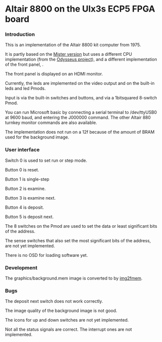# Altair 8800 on the Ulx3s ECP5 FPGA board

### Introduction

This is an implementation of the Altair 8800 kit computer from 1975.

It is partly based on the [Mister version](https://github.com/MiSTer-devel/Altair8800_Mister) but uses a different CPU implementation (from the [Odysseus project](https://github.com/ulx3s/fpga-odysseus/tree/master/tutorials/07-Computer)), and a different implementation of the front panel, .

The front panel is displayed on an HDMI monitor.

Currently, the leds are implemented on the video output and on the built-in leds and led Pmods. 

Input is via the built-in switches and buttons, and via a 1bitsquared 8-switch Pmod.

You can run Microsoft basic by connecting a serial terminal to /dev/ttyUSB0 at 9600 baud, and entering the J000000 command.
The other Altair 880 turnkey monitor commands are also available.

The implementation does not run on a 12f because of the amount of BRAM used for the background image.

### User interface

Switch 0 is used to set run or step mode.

Button 0 is reset.

Button 1 is single-step

Button 2 is examine.

Button 3 is examine next.

Button 4 is deposit.

Button 5 is deposit next.

The 8 switches on the Pmod are used to set the data or least significant bits of the address.

The sense switches that also set the most significant bits of the address, are not yet implemented.

There is no OSD for loading software yet.

### Development

The graphics/background.mem image is converted to by [img2fmem](https://github.com/projf/fpgatools/tree/master/img2fmem).

### Bugs

The deposit next switch does not work correctly.

The image quality of the background image is not good.

The icons for up and down switches are not yet implemented.

Not all the status signals are correct. The interrupt ones are not implemented.
